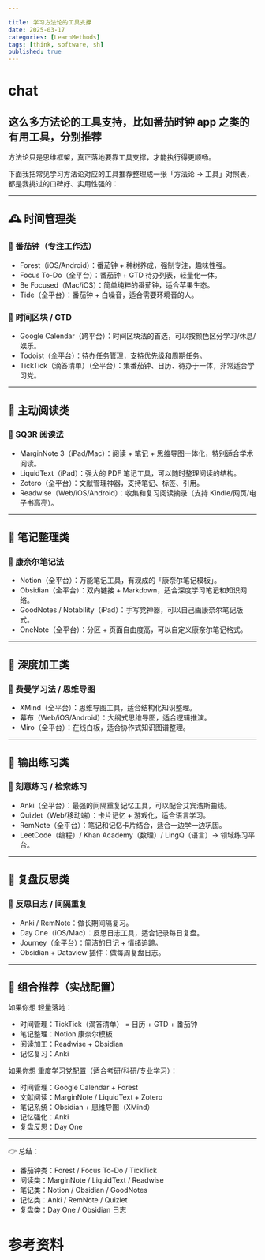 ```yaml
---

title: 学习方法论的工具支撑
date: 2025-03-17
categories: [LearnMethods]
tags: [think, software, sh]
published: true
---
```



# chat

## 这么多方法论的工具支持，比如番茄时钟 app 之类的有用工具，分别推荐


方法论只是思维框架，真正落地要靠工具支撑，才能执行得更顺畅。

下面我把常见学习方法论对应的工具推荐整理成一张「方法论 → 工具」对照表，都是我挑过的口碑好、实用性强的：

---

## 🕰 时间管理类

### 📌 番茄钟（专注工作法）

* Forest（iOS/Android）：番茄钟 + 种树养成，强制专注，趣味性强。
* Focus To-Do（全平台）：番茄钟 + GTD 待办列表，轻量化一体。
* Be Focused（Mac/iOS）：简单纯粹的番茄钟，适合苹果生态。
* Tide（全平台）：番茄钟 + 白噪音，适合需要环境音的人。

### 📌 时间区块 / GTD

* Google Calendar（跨平台）：时间区块法的首选，可以按颜色区分学习/休息/娱乐。
* Todoist（全平台）：待办任务管理，支持优先级和周期任务。
* TickTick（滴答清单）（全平台）：集番茄钟、日历、待办于一体，非常适合学习党。

---

## 📖 主动阅读类

### 📌 SQ3R 阅读法

* MarginNote 3（iPad/Mac）：阅读 + 笔记 + 思维导图一体化，特别适合学术阅读。
* LiquidText（iPad）：强大的 PDF 笔记工具，可以随时整理阅读的结构。
* Zotero（全平台）：文献管理神器，支持笔记、标签、引用。
* Readwise（Web/iOS/Android）：收集和复习阅读摘录（支持 Kindle/网页/电子书高亮）。

---

## 📝 笔记整理类

### 📌 康奈尔笔记法

* Notion（全平台）：万能笔记工具，有现成的「康奈尔笔记模板」。
* Obsidian（全平台）：双向链接 + Markdown，适合深度学习笔记和知识网络。
* GoodNotes / Notability（iPad）：手写党神器，可以自己画康奈尔笔记版式。
* OneNote（全平台）：分区 + 页面自由度高，可以自定义康奈尔笔记格式。

---

## 🧠 深度加工类

### 📌 费曼学习法 / 思维导图

* XMind（全平台）：思维导图工具，适合结构化知识整理。
* 幕布（Web/iOS/Android）：大纲式思维导图，适合逻辑推演。
* Miro（全平台）：在线白板，适合协作式知识图谱整理。

---

## 🎯 输出练习类

### 📌 刻意练习 / 检索练习

* Anki（全平台）：最强的间隔重复记忆工具，可以配合艾宾浩斯曲线。
* Quizlet（Web/移动端）：卡片记忆 + 游戏化，适合语言学习。
* RemNote（全平台）：笔记和记忆卡片结合，适合一边学一边巩固。
* LeetCode（编程）/ Khan Academy（数理）/ LingQ（语言）→ 领域练习平台。

---

## 🔄 复盘反思类

### 📌 反思日志 / 间隔重复

* Anki / RemNote：做长期间隔复习。
* Day One（iOS/Mac）：反思日志工具，适合记录每日复盘。
* Journey（全平台）：简洁的日记 + 情绪追踪。
* Obsidian + Dataview 插件：做每周复盘日志。

---

## 🧩 组合推荐（实战配置）

如果你想 轻量落地：

* 时间管理：TickTick（滴答清单） = 日历 + GTD + 番茄钟
* 笔记整理：Notion 康奈尔模板
* 阅读加工：Readwise + Obsidian
* 记忆复习：Anki

如果你想 重度学习党配置（适合考研/科研/专业学习）：

* 时间管理：Google Calendar + Forest
* 文献阅读：MarginNote / LiquidText + Zotero
* 笔记系统：Obsidian + 思维导图（XMind）
* 记忆强化：Anki
* 复盘反思：Day One

---

👉 总结：

* 番茄钟类：Forest / Focus To-Do / TickTick
* 阅读类：MarginNote / LiquidText / Readwise
* 笔记类：Notion / Obsidian / GoodNotes
* 记忆类：Anki / RemNote / Quizlet
* 复盘类：Day One / Obsidian 日志



# 参考资料

